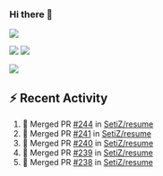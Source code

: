 ### Hi there 👋

![](https://github-profile-summary-cards.vercel.app/api/cards/profile-details?username=SetiZ&theme=github_dark)

![](https://github-profile-summary-cards.vercel.app/api/cards/repos-per-language?username=SetiZ&theme=github_dark)
![](https://github-profile-summary-cards.vercel.app/api/cards/most-commit-language?username=SetiZ&theme=github_dark)

![](https://github-profile-summary-cards.vercel.app/api/cards/stats?username=SetiZ&theme=github_dark)

## :zap: Recent Activity	

<!--START_SECTION:activity-->
1. 🎉 Merged PR [#244](https://github.com/SetiZ/resume/pull/244) in [SetiZ/resume](https://github.com/SetiZ/resume)
2. 🎉 Merged PR [#241](https://github.com/SetiZ/resume/pull/241) in [SetiZ/resume](https://github.com/SetiZ/resume)
3. 🎉 Merged PR [#240](https://github.com/SetiZ/resume/pull/240) in [SetiZ/resume](https://github.com/SetiZ/resume)
4. 🎉 Merged PR [#239](https://github.com/SetiZ/resume/pull/239) in [SetiZ/resume](https://github.com/SetiZ/resume)
5. 🎉 Merged PR [#238](https://github.com/SetiZ/resume/pull/238) in [SetiZ/resume](https://github.com/SetiZ/resume)
<!--END_SECTION:activity-->

<!--
**SetiZ/SetiZ** is a ✨ _special_ ✨ repository because its `README.md` (this file) appears on your GitHub profile.

Here are some ideas to get you started:

- 🔭 I’m currently working on ...
- 🌱 I’m currently learning ...
- 👯 I’m looking to collaborate on ...
- 🤔 I’m looking for help with ...
- 💬 Ask me about ...
- 📫 How to reach me: ...
- 😄 Pronouns: ...
- ⚡ Fun fact: ...
-->
